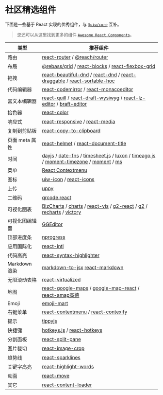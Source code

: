 社区精选组件
===

下面是一些基于 React 实现的优秀组件，与 [`@uiw/core`](https://github.com/uiw-react/uiw) 互补。

> 您还可以从这里找到更多的组件 [`Awesome React Components`](https://github.com/brillout/awesome-react-components)。

类型 | 推荐组件
----|--------
路由 | [react-router](https://github.com/ReactTraining/react-router) / [@reach/router](https://github.com/reach/router)
布局 | [@rebass/grid](https://github.com/rebassjs/grid) / [react-blocks](https://github.com/whoisandy/react-blocks) / [react-flexbox-grid](https://github.com/roylee0704/react-flexbox-grid)
拖拽 | [react-beautiful-dnd](https://github.com/atlassian/react-beautiful-dnd/) / [react-dnd](https://github.com/gaearon/react-dnd) / [react-draggable](https://github.com/mzabriskie/react-draggable) / [react-sortable-hoc](https://github.com/clauderic/react-sortable-hoc)
代码编辑器 | [react-codemirror](https://github.com/uiw-react/react-codemirror) / [react-monacoeditor](https://github.com/jaywcjlove/react-monacoeditor/)
富文本编辑器 | [react-quill](https://github.com/zenoamaro/react-quill) / [react-draft-wysiwyg](https://github.com/jpuri/react-draft-wysiwyg) / [react-lz-editor](https://github.com/leejaen/react-lz-editor) / [braft-editor](https://github.com/margox/braft-editor)
拾色器 | [react-color](https://github.com/casesandberg/react-color)
响应式 | [react-responsive](https://github.com/contra/react-responsive) / [react-media](https://github.com/ReactTraining/react-media)
复制到剪贴板 | [react-copy-to-clipboard](https://github.com/nkbt/react-copy-to-clipboard)
页面 meta 属性 | [react-helmet](https://github.com/nfl/react-helmet) / [react-document-title](https://github.com/gaearon/react-document-title)
时间 | [dayjs](https://github.com/xx45/dayjs) / [date-fns](https://github.com/date-fns/date-fns) / [timesheet.js](https://github.com/sbstjn/timesheet.js) / [luxon](https://github.com/moment/luxon) / [timeago.js](https://github.com/hustcc/timeago.js) / [moment-timezone](https://github.com/moment/moment-timezone) / [moment](https://github.com/moment/moment) / [ms](https://github.com/zeit/ms)
菜单 | [React Contextmenu](https://github.com/vkbansal/react-contextmenu)
图标 | [uiw-icon](https://github.com/uiw-react/icons) / [react-icons](https://github.com/gorangajic/react-icons)
上传 | [uppy](https://github.com/transloadit/uppy)
二维码  | [qrcode.react](https://github.com/zpao/qrcode.react)
可视化图表 | [BizCharts](https://github.com/alibaba/BizCharts) / [charts](https://github.com/frappe/charts) / [react-vis](https://github.com/uber/react-vis) / [g2-react](https://github.com/antvis/g2-react) / [g2](https://github.com/antvis/g2) / [recharts](https://github.com/recharts/recharts/) / [victory](https://github.com/FormidableLabs/victory)
可视化图编辑器 | [GGEditor](https://github.com/gaoli/GGEditor)
顶部进度条 | [nprogress](https://github.com/rstacruz/nprogress)
应用国际化 | [react-intl](https://github.com/yahoo/react-intl)
代码高亮 | [react-syntax-highlighter](https://github.com/conorhastings/react-syntax-highlighter)
Markdown 渲染 | [markdown-to-jsx](https://github.com/probablyup/markdown-to-jsx) [react-markdown](http://rexxars.github.io/react-markdown/)
无限滚动表格 | [react-virtualized](https://github.com/bvaughn/react-virtualized)
地图 | [react-google-maps](https://github.com/tomchentw/react-google-maps) / [google-map-react](https://github.com/istarkov/google-map-react) / [react-amap高德](https://github.com/ElemeFE/react-amap)
Emoji | [emoji-mart](https://github.com/missive/emoji-mart)
右键菜单 | [react-contextmenu](https://github.com/vkbansal/react-contextmenu/) / [react-contexify](https://github.com/fkhadra/react-contexify)
提示 | [tippyjs](https://github.com/atomiks/tippyjs)
快捷键 | [hotkeys.js](https://github.com/jaywcjlove/hotkeys) / [react-hotkeys](https://github.com/jaywcjlove/react-hotkeys)
分割面板 | [react-split-pane](https://github.com/tomkp/react-split-pane)
图片裁切 | [react-image-crop](https://github.com/DominicTobias/react-image-crop)
趋势线 | [react-sparklines](https://github.com/borisyankov/react-sparklines)
关键字高亮 | [react-highlight-words](https://github.com/bvaughn/react-highlight-words)
动画 |	[react-move](https://github.com/react-tools/react-move)
其它 | [react-content-loader](https://github.com/danilowoz/react-content-loader)
